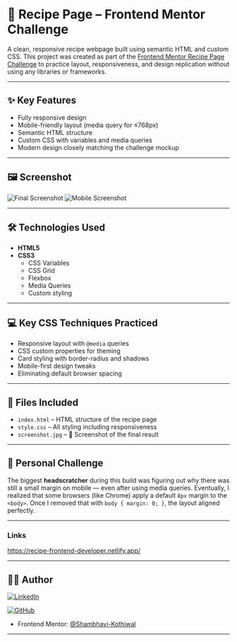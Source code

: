 # 🍳 Recipe Page – Frontend Mentor Challenge

A clean, responsive recipe webpage built using semantic HTML and custom CSS. This project was created as part of the [Frontend Mentor Recipe Page Challenge](https://www.frontendmentor.io/challenges/recipe-page-KiTsR8QQKm) to practice layout, responsiveness, and design replication without using any libraries or frameworks.

---

## ✨ Key Features

- Fully responsive design
- Mobile-friendly layout (media query for ≤768px)
- Semantic HTML structure
- Custom CSS with variables and media queries
- Modern design closely matching the challenge mockup

---

## 🖼️ Screenshot

![Final Screenshot](Screenshot.jpeg)
![Mobile Screenshot](screenshot2.jpeg)

---

## 🛠️ Technologies Used

- **HTML5**
- **CSS3**
  - CSS Variables
  - CSS Grid
  - Flexbox
  - Media Queries
  - Custom styling 

---

## 💻 Key CSS Techniques Practiced

- Responsive layout with `@media` queries
- CSS custom properties for theming
- Card styling with border-radius and shadows
- Mobile-first design tweaks
- Eliminating default browser spacing

---

## 📁 Files Included

- `index.html` – HTML structure of the recipe page  
- `style.css` – All styling including responsiveness  
- `screenshot.jpg` – 📸 Screenshot of the final result 

---

## 🧠 Personal Challenge

The biggest **headscratcher** during this build was figuring out why there was still a small margin on mobile — even after using media queries. Eventually, I realized that some browsers (like Chrome) apply a default `8px` margin to the `<body>`. Once I removed that with `body { margin: 0; }`, the layout aligned perfectly.

---

### Links
https://recipe-frontend-developer.netlify.app/

---

## 🙋‍♂️ Author

[![LinkedIn](https://img.shields.io/badge/LinkedIn-0077B5?style=for-the-badge&logo=linkedin&logoColor=white)](https://www.linkedin.com/in/shambhavi-dev/) 

[![GitHub](https://img.shields.io/badge/GitHub-100000?style=for-the-badge&logo=github&logoColor=white)](https://github.com/shambhavi-tec)  
 

- Frontend Mentor: [@Shambhavi-Kothiwal](https://www.frontendmentor.io/profile/Shambhavi-Kothiwal)

---

